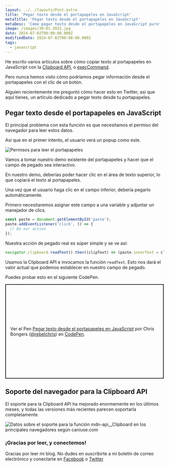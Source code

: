 ```yaml
---
layout: ../../layouts/Post.astro
title: 'Pegar texto desde el portapapeles en JavaScript'
metaTitle: 'Pegar texto desde el portapapeles en JavaScript'
metaDesc: 'Cómo pegar texto desde el portapapeles en JavaScript puro'
image: /images/30-01-2022.jpg
date: 2024-07-02T00:00:00.000Z
modifiedDate: 2024-07-02T00:00:00.000Z
tags:
  - javascript
---
```


He escrito varios artículos sobre cómo copiar texto al portapapeles en JavaScript con la [Clipboard API](https://daily-dev-tips.com/posts/vanilla-javascript-copy-text-to-clipboard-with-clipboard-api/), o [execCommand](https://daily-dev-tips.com/posts/vanilla-javascript-copy-text-to-clipboard-with-document-execcommand/).

Pero nunca hemos visto cómo podríamos pegar información desde el portapapeles con el clic de un botón.

Alguien recientemente me preguntó cómo hacer esto en Twitter, así que aquí tienes, un artículo dedicado a pegar texto desde tu portapapeles.

## Pegar texto desde el portapapeles en JavaScript

El principal problema con esta función es que necesitamos el permiso del navegador para leer estos datos.

Así que en el primer intento, el usuario verá un popup como este.

![Permisos para leer el portapapeles](https://cdn.hashnode.com/res/hashnode/image/upload/v1642745993999/As4LqH_4S.png)

Vamos a tomar nuestro demo existente del portapapeles y hacer que el campo de pegado sea interactivo.

En nuestro demo, deberías poder hacer clic en el área de texto superior, lo que copiará el texto al portapapeles.

Una vez que el usuario haga clic en el campo inferior, debería pegarlo automáticamente.

Primero necesitaremos asignar este campo a una variable y adjuntar un manejador de clics.

```js
const paste = document.getElementById('paste');
paste.addEventListener('click', () => {
  // Do our action
});
```

Nuestra acción de pegado real es súper simple y se ve así:

```js
navigator.clipboard.readText().then((clipText) => (paste.innerText = clipText));
```

Usamos la Clipboard API e invocamos la función `readText`. Esto nos dará el valor actual que podemos establecer en nuestro campo de pegado.

Puedes probar esto en el siguiente CodePen.

<p class="codepen" data-height="300" data-default-tab="result" data-slug-hash="XWeLzMG" data-user="rebelchris" style="height: 300px; box-sizing: border-box; display: flex; align-items: center; justify-content: center; border: 2px solid; margin: 1em 0; padding: 1em;">
  <span>Ver el Pen <a href="https://codepen.io/rebelchris/pen/XWeLzMG">
  Pegar texto desde el portapapeles en JavaScript</a> por Chris Bongers (<a href="https://codepen.io/rebelchris">@rebelchris</a>)
  en <a href="https://codepen.io">CodePen</a>.</span>
</p>
<script async defer src="https://cpwebassets.codepen.io/assets/embed/ei.js"></script>

## Soporte del navegador para la Clipboard API

El soporte para la Clipboard API ha mejorado enormemente en los últimos meses, y todas las versiones más recientes parecen soportarla completamente.

<picture>
<source type="image/webp" srcset="https://caniuse.bitsofco.de/static/v1/mdn-api__Clipboard-1642746361576.webp" />
<source type="image/png" srcset="https://caniuse.bitsofco.de/static/v1/mdn-api__Clipboard-1642746361576.png" />
<img src="https://caniuse.bitsofco.de/static/v1/mdn-api__Clipboard-1642746361576.jpg" alt="Datos sobre el soporte para la función mdn-api__Clipboard en los principales navegadores según caniuse.com" />
</picture>

### ¡Gracias por leer, y conectemos!

Gracias por leer mi blog. No dudes en suscribirte a mi boletín de correo electrónico y conectarte en [Facebook](https://www.facebook.com/DailyDevTipsBlog) o [Twitter](https://twitter.com/DailyDevTips1)
